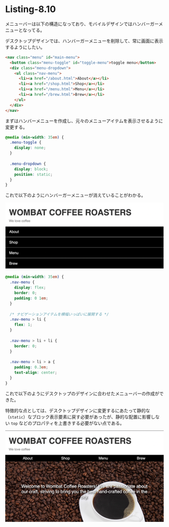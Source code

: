 # Listing-8.10

メニューバーは以下の構造になっており、モバイルデザインではハンバーガーメニューとなってる。

デスクトップデザインでは、ハンバーガーメニューを削除して、常に画面に表示するようにしたい。

```html
<nav class="menu" id="main-menu">
  <button class="menu-toggle" id="toggle-menu">toggle menu</button>
  <div class="menu-dropdown">
    <ul class="nav-menu">
      <li><a href="/about.html">About</a></li>
      <li><a href="/shop.html">Shop</a></li>
      <li><a href="/menu.html">Menu</a></li>
      <li><a href="/brew.html">Brew</a></li>
    </ul>
  </div>
</nav>
```

まずはハンバーメニューを作成し、元々のメニューアイテムを表示させるように変更する。

```css
@media (min-width: 35em) {
  .menu-toggle {
    display: none;
  }

  .menu-dropdown {
    display: block;
    position: static;
  }
}
```

これで以下のようにハンバーガーメニューが消えていることがわかる。

![](assets/2021-10-30-08-22-05.png)

```css
@media (min-width: 35em) {
  .nav-menu {
    display: flex;
    border: 0;
    padding: 0 1em;
  }

  /* ナビゲーションアイテムを横幅いっぱいに展開する */
  .nav-menu > li {
    flex: 1;
  }

  .nav-menu > li + li {
    border: 0;
  }

  .nav-menu > li > a {
    padding: 0.3em;
    text-align: center;
  }
}
```

これで以下のようにデスクトップのデザインに合わせたメニューバーの作成ができた。

特徴的な点としては、デスクトップデザインに変更するにあたって静的な（`static`）なブロック表示要素に戻す必要があったが、静的な配置に影響しない `top` などのプロパティを上書きする必要がない点である。

![](assets/2021-10-30-08-28-42.png)
